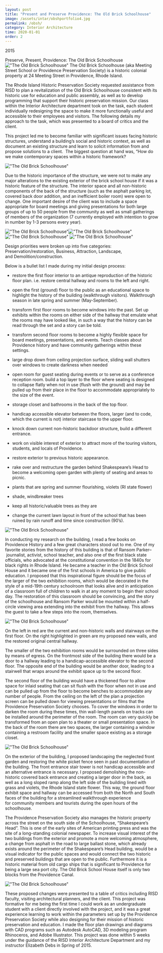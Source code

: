 ```yaml
---
layout: post
title: "Present and Preserve Providence: The Old Brick Schoolhouse"
image: /assets/intar/obshportfolio4.jpg
permalink: /obsh/
category: Interior Architecture
time: 2020-01-01
order: 2
---
```


2015

Preserve, Present, Providence: The Old Brick Schoolhouse 
!["The Old Brick Schoolhouse"](/assets/intar/obshportfolio1.jpg)
The Old Brick Schoolhouse (aka Meeting Street School or Providence Preservation Society) is a historic colonial property at 24 Meeting Street in Providence, Rhode Island.

The Rhode Island Historic Preservation Society requested assistance from RISD to plan a revitalization of the Old Brick Schoolhouse consistent with its historic use for education and public assembly, as well as to develop programming that support their historic preservation mission. Our class within the Interior Architecture department took on the task, each student individually redesigning the space to make it more functionally useful and accessible to their employees and visitors. The following details my approach to the task, which was presented to a board of critics and the client.

This project led me to become familiar with significant issues facing historic structures, understand a building’s social and historic context, as well as document an existing structure and learn to solicit information from and propose solutions to a client.  The biggest question at hand was, “How do we make contemporary spaces within a historic framework?

!["The Old Brick Schoolhouse"](/assets/intar/obshportfolio5.jpg)

Due to the historic importance of the structure, we were not to make any major alterations to the existing exterior of the brick school house if it was a historic feature of the structure. The interior space and all non-historic components of the back of the structure (such as the asphalt parking lot, covered back door addition, and an inefficient boiler room) were open to change. One important desire of the client was to include a space appropriate for board meetings and giving presentations for both large groups of up to 50 people from the community as well as small gatherings of members of the organization (7 currently employed with intention to grow in number by 1-3 persons every year).

!["The Old Brick Schoolhouse"](/assets/intar/obshportfolio2.jpg)!["The Old Brick Schoolhouse"](/assets/intar/obshportfolio3.jpg)!["The Old Brick Schoolhouse"](/assets/intar/obshportfolio4.jpg)
!["The Old Brick Schoolhouse"](/assets/intar/obshstreet.jpg)

Design priorities were broken up into five categories: 
Preservation/restoration, Business, Attraction, Landscape, and Demolition/construction.

Below is a bullet list I made during my initial design process:

- restore the first floor interior to an antique reproduction of the historic floor plan. i.e. restore central hallway and rooms to the left and right.

- open the first (ground) floor to the public as an educational space to highlight the history of the building (walkthrough visitors). Walkthrough season in late spring and summer (May-September).

- transform first floor rooms to become windows into the past. Set up exhibits within the rooms on either side of the hallway that emulate what the rooms may have looked like, in such a way that the history can be read through the set and a story can be told.

- transform second floor rooms to become a highly flexible space for board meetings, presentations, and events. Teach classes about Providence history and have community gatherings within these settings.

- large drop down from ceiling projection surface, sliding wall shutters over windows to create darkness when needed

- open room for guest seating during events or to serve as a conference reception room. build a top layer to the floor where seating is designed to collapse flatly when not in use (flush with the ground) and may be pulled up from their place in the floor to accommodate appropriately to the size of the event.

- storage closet and bathrooms in the back of the top floor.

- handicap accessible elevator between the floors, larger (and to code, which the current is not) interior staircase to the upper floor.

- knock down current non-historic backdoor structure, build a different entrance.

- work on visible interest of exterior to attract more of the touring visitors, students, and locals of Providence. 

- restore exterior to previous historic appearance.

- rake over and restructure the garden behind Shakespeare’s Head to become a welcoming open garden with plenty of seating and areas to picnic.

- plants that are spring and summer flourishing, violets (RI state flower)

- shade, windbreaker trees

- keep all historic/valuable trees as they are

- change the current lawn layout in front of the school that has been ruined by rain runoff and time since construction (90’s).

!["The Old Brick Schoolhouse"](/assets/intar/axon_obsh.jpg)

In conducting my research on the building, I read a few books on Providence History and a few great characters stood out to me. One of my favorite stories from the history of this building is that of Ransom Parker–  journalist, activist, school teacher, and also one of the first black state officials, who advocated at the constitutional convention in the 1840s for black rights in Rhode Island. He became a teacher in the Old Brick School House and it became one of the first schools in America to give public education. I proposed that this inspirational figure should be the focus of the larger of the two exhibition rooms, which would be decorated in the style of a mid-19th century schoolroom that looks alive and in anticipation of a classroom full of children to walk in at any moment to begin their school day. The restoration of this classroom should be convincing, and the story of the schoolhouse and Ransom Parker would be mounted within a half-circle viewing area extending into the exhibit from the hallway. This allows the guest to take a few steps into the room, themselves.

!["The Old Brick Schoolhouse"](/assets/intar/obshnewplan.jpg)

On the left in red are the current and non-historic walls and stairways on the first floor. 
On the right highlighted in green are my proposed new walls, and the restored original central hallway.

The smaller of the two exhibition rooms would be surrounded on three sides by means of egress. On the frontmost side of the building there would be a door to a hallway leading to a handicap-accessible elevator to the second floor. The opposite end of the building would be another door, leading to a stairwell that wraps around the exhibit space up to the second floor.

The second floor of the building would have a thickened floor to allow space for inlaid seating that can sit flush with the floor when not in use and can be pulled up from the floor to become benches to accommodate any number of people. From the ceiling on the left of the plan a projection screen can be pulled down for viewing presentations or films that the Providence Preservation Society chooses. To cover the windows in order to darken the room during these times, thin wall-length panels on tracks can be installed around the perimeter of the room. The room can very quickly be transformed from an open plan to a theater or small presentation space. In the back of the room there are two spaces, the larger containing a window containing a restroom facility and the smaller space existing as a storage closet.

!["The Old Brick Schoolhouse"](/assets/intar/obsh1st2nd.jpg)

On the exterior of the building, I proposed landscaping the neglected front garden and restoring the white picket fence seen in past documentation of the building. The front entrance stair tower is not handicap accessible and an alternative entrance is necessary. I proposed demolishing the non-historic covered back entrance and creating a larger door in the back, as well as a long sloped ramp along the left side of the building lined with grass and violets, the Rhode Island state flower. This way, the ground floor exhibit space and hallway can be accessed from both the North and South faces of the building for a streamlined walkthrough experience for community members and tourists during the open hours of the schoolhouse.

The Providence Preservation Society also manages the historic property across the street on the south side of the Schoolhouse, “Shakespeare’s Head”. This is one of the early sites of American printing press and was the site of a long-standing colonial newspaper. To increase visual interest of the two buildings from the exterior and promote a more welcoming atmosphere, a change from asphalt in the road to large ballast stone, which already exists around the perimeter of the Shakespeare’s Head building, would be a visual indicator for the public spaces and would connect the two historic and preserved buildings that are open to the public. Furthermore it is a historic material from old cargo ships that is significant to Providence for being a large sea port city. The Old Brick School House itself is only two blocks from the Providence Canal.

!["The Old Brick Schoolhouse"](/assets/intar/obshmeetingst.jpg)

These proposed changes were presented to a table of critics including RISD faculty, visiting architectural planners, and the client. This project was formative for me being the first time I could work as an undergraduate student with a client directly involved with the project, and it was a great experience learning to work within the parameters set up by the Providence Preservation Society while also designing for their mission of historic preservation and education. I made the floor plan drawings and diagrams with CAD programs such as Autodesk AutoCAD, 3D modeling program Rhinoceros, and Adobe Illustrator. This project was done within 5 weeks under the guidance of the RISD Interior Architecture Department and my instructor Elizabeth Debs in Spring of 2015.

